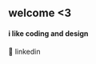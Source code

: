 <h2>welcome <3</h2>
<h4>i like coding and design</h4>

🌿 <a href="https://www.linkedin.com/in/amel-chabah/" title="my linkedin" target="_blank" style="text-decoration:none;color:inherit">linkedin</a>
